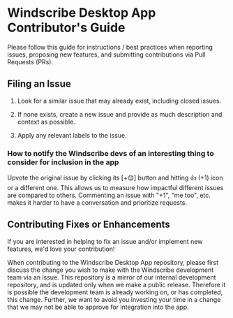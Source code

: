 # Windscribe Desktop App Contributor's Guide

Please follow this guide for instructions / best practices when reporting issues, proposing new features, and submitting contributions via Pull Requests (PRs).

## Filing an Issue

1. Look for a similar issue that may already exist, including closed issues.

1. If none exists, create a new issue and provide as much description and context as possible.

1. Apply any relevant labels to the issue.

### How to notify the Windscribe devs of an interesting thing to consider for inclusion in the app

Upvote the original issue by clicking its [+😊] button and hitting 👍 (+1) icon or a different one.  This allows us to measure how impactful different issues are compared to others.  Commenting an issue with "+1", "me too", etc. makes it harder to have a conversation and prioritize requests.

## Contributing Fixes or Enhancements

If you are interested in helping to fix an issue and/or implement new features, we'd love your contribution!

When contributing to the Windscribe Desktop App repository, please first discuss the change you wish to make with the Windscribe development team via an issue.  This repository is a mirror of our internal development repository, and is updated only when we make a public release.  Therefore it is possible the development team is already working on, or has completed, this change.  Further, we want to avoid you investing your time in a change that we may not be able to approve for integration into the app.
